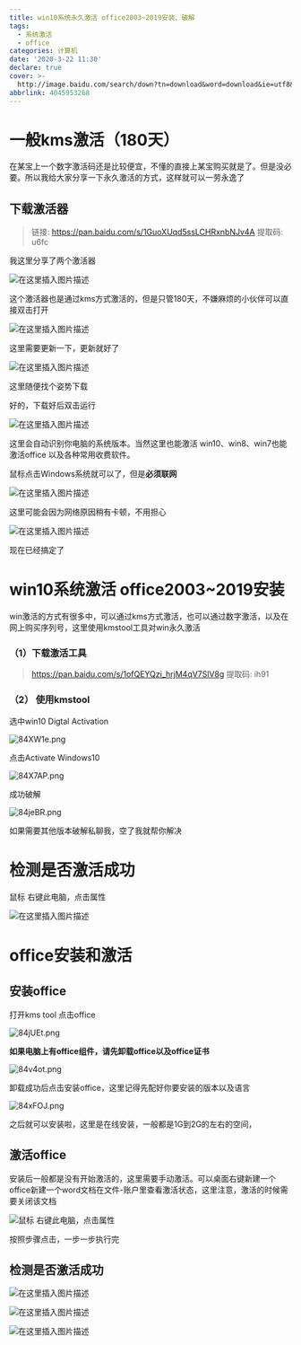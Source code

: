 ```yaml
---
title: win10系统永久激活 office2003~2019安装、破解
tags:
  - 系统激活
  - office
categories: 计算机
date: '2020-3-22 11:30'
declare: true
cover: >-
  http://image.baidu.com/search/down?tn=download&word=download&ie=utf8&fr=detail&url=http%3A%2F%2Fi3.3conline.com%2Fimages%2Fpiclib%2F200910%2F28%2Fbatch%2F1%2F45100%2F1256696984751yxz9wb1g6y.jpg&thumburl=http%3A%2F%2Fimg1.imgtn.bdimg.com%2Fit%2Fu%3D3856054819%2C2001041170%26fm%3D26%26gp%3D0.jpg
abbrlink: 4045953268
---
```


# 一般kms激活（180天）



在某宝上一个数字激活码还是比较便宜，不懂的直接上某宝购买就是了。但是没必要。所以我给大家分享一下永久激活的方式，这样就可以一劳永逸了

<!--more-->

## 下载激活器

> 链接: https://pan.baidu.com/s/1GuoXUqd5ssLCHRxnbNJv4A 提取码: u6fc

我这里分享了两个激活器

![在这里插入图片描述](https://img-blog.csdnimg.cn/20200307140424397.png?x-oss-process=image/watermark,type_ZmFuZ3poZW5naGVpdGk,shadow_10,text_aHR0cHM6Ly9ibG9nLmNzZG4ubmV0L3FxXzQwNjA5MDA4,size_16,color_FFFFFF,t_70)


这个激活器也是通过kms方式激活的，但是只管180天，不嫌麻烦的小伙伴可以直接双击打开

![在这里插入图片描述](https://img-blog.csdnimg.cn/20200307140528902.png?x-oss-process=image/watermark,type_ZmFuZ3poZW5naGVpdGk,shadow_10,text_aHR0cHM6Ly9ibG9nLmNzZG4ubmV0L3FxXzQwNjA5MDA4,size_16,color_FFFFFF,t_70)


这里需要更新一下，更新就好了

![在这里插入图片描述](https://img-blog.csdnimg.cn/20200307140610105.png?x-oss-process=image/watermark,type_ZmFuZ3poZW5naGVpdGk,shadow_10,text_aHR0cHM6Ly9ibG9nLmNzZG4ubmV0L3FxXzQwNjA5MDA4,size_16,color_FFFFFF,t_70)

这里随便找个姿势下载

好的，下载好后双击运行


![在这里插入图片描述](https://img-blog.csdnimg.cn/20200307140757383.png)


这里会自动识别你电脑的系统版本。当然这里也能激活 win10、win8、win7也能激活office 以及各种常用收费软件。

鼠标点击Windows系统就可以了，但是**必须联网**

![在这里插入图片描述](https://img-blog.csdnimg.cn/20200307140953271.png)

这里可能会因为网络原因稍有卡顿，不用担心


![在这里插入图片描述](https://img-blog.csdnimg.cn/20200307141038710.png?x-oss-process=image/watermark,type_ZmFuZ3poZW5naGVpdGk,shadow_10,text_aHR0cHM6Ly9ibG9nLmNzZG4ubmV0L3FxXzQwNjA5MDA4,size_16,color_FFFFFF,t_70)


现在已经搞定了


## 





# win10系统激活 office2003~2019安装

win激活的方式有很多中，可以通过kms方式激活，也可以通过数字激活，以及在网上购买序列号，这里使用kmstool工具对win永久激活

### （1）下载激活工具

> https://pan.baidu.com/s/1ofQEYQzi_hrjM4qV7SlV8g 提取码: ih91

### （2） 使用kmstool

选中win10 Digtal Activation

![84XW1e.png](https://s1.ax1x.com/2020/03/22/84XW1e.png)



点击Activate Windows10

![84X7AP.png](https://s1.ax1x.com/2020/03/22/84X7AP.png)

成功破解

![84jeBR.png](https://s1.ax1x.com/2020/03/22/84jeBR.png)

如果需要其他版本破解私聊我，空了我就帮你解决

# **检测是否激活成功**

鼠标 右键此电脑，点击属性



![在这里插入图片描述](https://img-blog.csdnimg.cn/20200307141629922.png?x-oss-process=image/watermark,type_ZmFuZ3poZW5naGVpdGk,shadow_10,text_aHR0cHM6Ly9ibG9nLmNzZG4ubmV0L3FxXzQwNjA5MDA4,size_16,color_FFFFFF,t_70)

# office安装和激活

##  安装office

打开kms tool 点击office

![84jUEt.png](https://s1.ax1x.com/2020/03/22/84jUEt.png)

**如果电脑上有office组件，请先卸载office以及office证书**

![84v4ot.png](https://s1.ax1x.com/2020/03/22/84v4ot.png)

卸载成功后点击安装office，这里记得先配好你要安装的版本以及语言

![84xFOJ.png](https://s1.ax1x.com/2020/03/22/84xFOJ.png)

之后就可以安装啦，这里是在线安装，一般都是1G到2G的左右的空间，

## 激活office

安装后一般都是没有开始激活的，这里需要手动激活。可以桌面右键新建一个office新建一个word文档在文件-账户里查看激活状态，这里注意，激活的时候需要关闭该文档

![鼠标 右键此电脑，点击属性](https://img-blog.csdnimg.cn/20200401164959305.png?x-oss-process=image/watermark,type_ZmFuZ3poZW5naGVpdGk,shadow_10,text_aHR0cHM6Ly9ibG9nLmNzZG4ubmV0L3FxXzQwNjA5MDA4,size_16,color_FFFFFF,t_70)

按照步骤点击，一步一步执行完

## 检测是否激活成功

![在这里插入图片描述](https://img-blog.csdnimg.cn/20200401165141522.png?x-oss-process=image/watermark,type_ZmFuZ3poZW5naGVpdGk,shadow_10,text_aHR0cHM6Ly9ibG9nLmNzZG4ubmV0L3FxXzQwNjA5MDA4,size_16,color_FFFFFF,t_70)

![在这里插入图片描述](https://img-blog.csdnimg.cn/2020040116521426.png)

![在这里插入图片描述](https://img-blog.csdnimg.cn/20200401165235960.png?x-oss-process=image/watermark,type_ZmFuZ3poZW5naGVpdGk,shadow_10,text_aHR0cHM6Ly9ibG9nLmNzZG4ubmV0L3FxXzQwNjA5MDA4,size_16,color_FFFFFF,t_70)